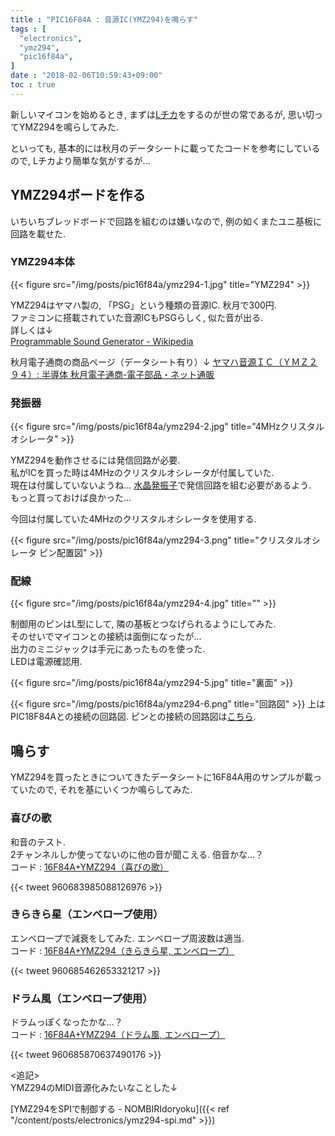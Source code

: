 ```yaml
---
title : "PIC16F84A : 音源IC(YMZ294)を鳴らす"
tags : [
  "electronics",
  "ymz294",
  "pic16f84a",
]
date : "2018-02-06T10:59:43+09:00"
toc : true
---
```


新しいマイコンを始めるとき, まずは[Lチカ](http://dic.nicovideo.jp/a/l%E3%83%81%E3%82%AB)をするのが世の常であるが, 思い切ってYMZ294を鳴らしてみた.   
<!--more-->

といっても, 基本的には秋月のデータシートに載ってたコードを参考にしているので, Lチカより簡単な気がするが...

## YMZ294ボードを作る

いちいちブレッドボードで回路を組むのは嫌いなので, 
例の如くまたユニ基板に回路を載せた.

### YMZ294本体

{{< figure src="/img/posts/pic16f84a/ymz294-1.jpg" title="YMZ294" >}}

YMZ294はヤマハ製の, 「PSG」という種類の音源IC. 秋月で300円.   
ファミコンに搭載されていた音源ICもPSGらしく, 似た音が出る.   
詳しくは↓  
[Programmable Sound Generator - Wikipedia](https://ja.wikipedia.org/wiki/Programmable_Sound_Generator)

秋月電子通商の商品ページ（データシート有り）↓
[ヤマハ音源ＩＣ（ＹＭＺ２９４）: 半導体 秋月電子通商-電子部品・ネット通販](http://akizukidenshi.com/catalog/g/gI-12141/)

### 発振器

{{< figure src="/img/posts/pic16f84a/ymz294-2.jpg" title="4MHzクリスタルオシレータ" >}}

YMZ294を動作させるには発信回路が必要.   
私がICを買った時は4MHzのクリスタルオシレータが付属していた.   
現在は付属していないようね... [水晶発振子](http://akizukidenshi.com/catalog/g/gP-08665/)で発信回路を組む必要があるよう.   
もっと買っておけば良かった...   

今回は付属していた4MHzのクリスタルオシレータを使用する.   

{{< figure src="/img/posts/pic16f84a/ymz294-3.png" title="クリスタルオシレータ ピン配置図" >}}

### 配線

{{< figure src="/img/posts/pic16f84a/ymz294-4.jpg" title="" >}}

制御用のピンはL型にして, 隣の基板とつなげられるようにしてみた.   
そのせいでマイコンとの接続は面倒になったが...   
出力のミニジャックは手元にあったものを使った.   
LEDは電源確認用.   

{{< figure src="/img/posts/pic16f84a/ymz294-5.jpg" title="裏面" >}}

{{< figure src="/img/posts/pic16f84a/ymz294-6.png" title="回路図" >}}
上はPIC18F84Aとの接続の回路図. ピンとの接続の回路図は[こちら](https://cdn-ak.f.st-hatena.com/images/fotolife/h/ha2zakura/20180922/20180922085940.png).

## 鳴らす

YMZ294を買ったときについてきたデータシートに16F84A用のサンプルが載っていたので, それを基にいくつか鳴らしてみた.


### 喜びの歌

和音のテスト.   
2チャンネルしか使ってないのに他の音が聞こえる. 倍音かな...？  
コード : [16F84A+YMZ294（喜びの歌）](https://gist.github.com/ha2zakura/a4c3d3396ceaa2aeb02f63ac9f5ae67f)

{{< tweet 960683985088126976 >}}


### きらきら星（エンベロープ使用）
エンベロープで減衰をしてみた. エンベロープ周波数は適当.   
コード : [16F84A+YMZ294（きらきら星, エンベロープ）](https://gist.github.com/ha2zakura/ef6cd501f81ce69d553674f23d50f842)

{{< tweet 960685462653321217 >}}


### ドラム風（エンベロープ使用）
ドラムっぽくなったかな...？  
コード : [16F84A+YMZ294（ドラム風, エンベロープ）](https://gist.github.com/ha2zakura/70c8780308edc1861a601429b6e207fe)

{{< tweet 960685870637490176 >}}


<追記>  
YMZ294のMIDI音源化みたいなことした↓


[YMZ294をSPIで制御する - NOMBIRIdoryoku]({{< ref "/content/posts/electronics/ymz294-spi.md" >}})



